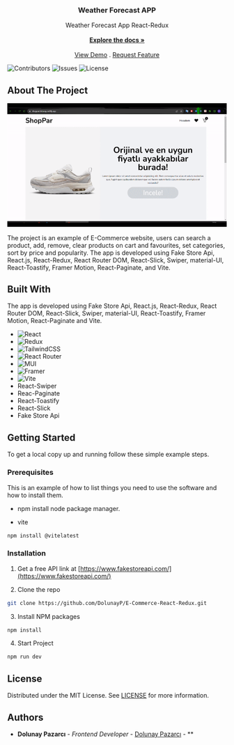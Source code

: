 <br/>
<p align="center">
  <h3 align="center">Weather Forecast APP</h3>

  <p align="center">
    Weather Forecast App React-Redux
    <br/>
    <br/>
    <a href="https://github.com/DolunayP/E-Commerce-React-Redux"><strong>Explore the docs »</strong></a>
    <br/>
    <br/>
    <a href="https://shoppardolunay.netlify.app">View Demo</a>
    .
    <a href="https://github.com/DolunayP/E-Commerce-React-Redux/issues">Request Feature</a>
  </p>
</p>

![Contributors](https://img.shields.io/github/contributors/DolunayP/E-Commerce-React-Redux?color=dark-green) ![Issues](https://img.shields.io/github/issues/DolunayP/E-Commerce-React-Redux) ![License](https://img.shields.io/github/license/DolunayP/E-Commerce-React-Redux) 

## About The Project

![Screen Shot](https://raw.githubusercontent.com/DolunayP/E-Commerce-React-Redux/50f6f4416b1d5ba46641a4b3cfebad3618837c5e/src/assets/ecommerce.gif)

The project is an example of E-Commerce website, users can search a product, add, remove, clear products on cart and favourites, set categories, sort by price and popularity. 
The app is developed using Fake Store Api, React.js, React-Redux, React Router DOM, React-Slick, Swiper, material-UI, React-Toastify, Framer Motion, React-Paginate,  and Vite.

## Built With

The app is developed using Fake Store Api, React.js, React-Redux, React Router DOM, React-Slick, Swiper, material-UI, React-Toastify, Framer Motion, React-Paginate and Vite.

* ![React](https://img.shields.io/badge/react-%2320232a.svg?style=for-the-badge&logo=react&logoColor=%2361DAFB)
* ![Redux](https://img.shields.io/badge/redux-%23593d88.svg?style=for-the-badge&logo=redux&logoColor=white)
* ![TailwindCSS](https://img.shields.io/badge/tailwindcss-%2338B2AC.svg?style=for-the-badge&logo=tailwind-css&logoColor=white)
* ![React Router](https://img.shields.io/badge/React_Router-CA4245?style=for-the-badge&logo=react-router&logoColor=white)
* ![MUI](https://img.shields.io/badge/MUI-%230081CB.svg?style=for-the-badge&logo=mui&logoColor=white)
* ![Framer](https://img.shields.io/badge/Framer-black?style=for-the-badge&logo=framer&logoColor=blue)
* ![Vite](https://img.shields.io/badge/vite-%23646CFF.svg?style=for-the-badge&logo=vite&logoColor=white)
* React-Swiper
* Reac-Paginate
* React-Toastify
* React-Slick
* Fake Store Api


## Getting Started

To get a local copy up and running follow these simple example steps.

### Prerequisites

This is an example of how to list things you need to use the software and how to install them.

* npm
install node package manager.

* vite
```sh
npm install @vitelatest
```

### Installation

1. Get a free API link at [https://www.fakestoreapi.com/](https://www.fakestoreapi.com/)

2. Clone the repo

```sh
git clone https://github.com/DolunayP/E-Commerce-React-Redux.git
```

3. Install NPM packages

```sh
npm install
```
4. Start Project

```sh
npm run dev
```

## License

Distributed under the MIT License. See [LICENSE](https://github.com/DolunayP/E-Commerce-React-Redux/blob/main/LICENSE.md) for more information.

## Authors

* **Dolunay Pazarcı** - *Frontend Developer* - [Dolunay Pazarcı](https://github.com/DolunayP) - **

